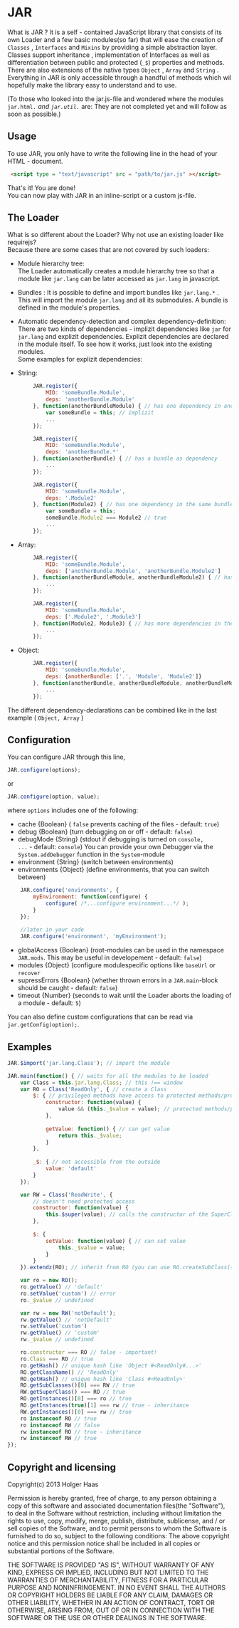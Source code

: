 JAR
===
What is JAR ? It is a self - contained JavaScript library that consists of its own Loader and a few basic modules(so far) that will ease the creation of <code>Classes</code> , <code>Interfaces</code> and <code>Mixins</code> by providing a simple abstraction layer.
Classes support inheritance , implementation of Interfaces as well as differentiation between public and protected (<code>_$</code>) properties and methods.
There are also extensions of the native types <code>Object</code> , <code>Array</code> and <code>String</code> .
Everything in JAR is only accessible through a handful of methods which wil hopefully make the library easy to understand and to use.

(To those who looked into the jar.js-file and wondered where the modules <code>jar.html.*</code> and <code>jar.util.*</code> are: They are not completed yet and will follow as soon as possible.)


Usage
---------
To use JAR, you only have to write the following line in the head of your HTML - document.
```html
 <script type = "text/javascript" src = "path/to/jar.js" ></script>
```
That's it! You are done!  
You can now play with JAR in an inline-script or a custom js-file.

The Loader
--------------------------
What is so different about the Loader? Why not use an existing loader like requirejs?  
Because there are some cases that are not covered by such loaders:

* Module hierarchy tree:  
The Loader automatically creates a module hierarchy tree so that a module like <code>jar.lang</code> can be later accessed as <code>jar.lang</code> in javascript.

* Bundles : It is possible to define and import bundles like <code>jar.lang.*</code> .
This will import the module <code>jar.lang</code> and all its submodules.
A bundle is defined in the module's properties.

* Automatic dependency-detection and complex dependency-definition:  
There are two kinds of dependencies - implizit dependencies like <code>jar</code> for <code>jar.lang</code> and explizit dependencies.
Explizit dependencies are declared in the module itself.
To see how it works, just look into the existing modules.  
Some examples for explizit dependencies:

 * String:
```js
        JAR.register({
            MID: 'someBundle.Module',
            deps: 'anotherBundle.Module'
        }, function(anotherBundleModule) { // has one dependency in another bundle
            var someBundle = this; // implizit
            ...
        });

        JAR.register({
            MID: 'someBundle.Module',
            deps: 'anotherBundle.*'
        }, function(anotherBundle) { // has a bundle as dependency
            ...
        });

        JAR.register({
            MID: 'someBundle.Module',
            deps: '.Module2'
        }, function(Module2) { // has one dependency in the same bundle
            var someBundle = this;
            someBundle.Module2 === Module2 // true
            ...
        });
```

 * Array:
```js
		JAR.register({
            MID: 'someBundle.Module',
            deps: ['anotherBundle.Module', 'anotherBundle.Module2']
        }, function(anotherBundleModule, anotherBundleModule2) { // has more dependencies in another bundle
            ...
        });

        JAR.register({
            MID: 'someBundle.Module',
            deps: ['.Module2', '.Module3']
        }, function(Module2, Module3) { // has more dependencies in the same bundle
            ...
        });
```

 * Object:
```js
        JAR.register({
            MID: 'someBundle.Module',
            deps: {anotherBundle: ['.', 'Module', 'Module2']}
        }, function(anotherBundle, anotherBundleModule, anotherBundleModule2) { // has more dependencies in another bundle
            ...
        });
```

The different dependency-declarations can be combined like in the last example ( <code>Object, Array</code> )

Configuration
-------------------
You can configure JAR through this line,
```js
JAR.configure(options);
```
or
```js
JAR.configure(option, value);
```
where <code>options</code> includes one of the following:

* cache {Boolean} ( <code>false</code> prevents caching of the files - default: <code>true</code>)
* debug {Boolean} (turn debugging on or off - default: <code>false</code>)
* debugMode {String} (stdout if debugging is turned on <code>console, ...</code> - default: <code>console</code>)
You can provide your own Debugger via the <code>System.addDebugger</code> function in the <code>System</code>-module
* environment {String} (switch between environments)
* environments {Object} (define environments, that you can switch between)
```js
	JAR.configure('environments', {
		myEnvironment: function(configure) {
			configure( /*...configure environment...*/ );
		}
	});
	
	//later in your code
	JAR.configure('environment', 'myEnvironment');
```
* globalAccess {Boolean} (root-modules can be used in the namespace <code>JAR.mods</code>. This may be useful in developement - default: <code>false</code>)
* modules {Object} (configure modulespecific options like <code>baseUrl</code> or <code>recover</code>
* supressErrors {Boolean} (whether thrown errors in a <code>JAR.main</code>-block should be caught - default: <code>false</code>)
* timeout {Number} (seconds to wait until the Loader aborts the loading of a module - default: <code>5</code>)

You can also define custom configurations that can be read via <code>jar.getConfig(option);</code>.

Examples
--------------
```js
JAR.$import('jar.lang.Class'); // import the module

JAR.main(function() { // waits for all the modules to be loaded
    var Class = this.jar.lang.Class; // this !== window
    var RO = Class('ReadOnly', { // create a Class
        $: { // privileged methods have access to protected methods/properties
            constructor: function(value) {
                value && (this._$value = value); // protected methods/properties get prefixed with _$
            },
            
            getValue: function() { // can get value
                return this._$value;
            }
        },
        
        _$: { // not accessible from the outside
            value: 'default'
        }
    });

    var RW = Class('ReadWrite', {
        // doesn't need protected access
        constructor: function(value) {
            this.$super(value); // calls the constructor of the SuperClass - this.$super is only available if the method is overridden
        },
        
        $: {
            setValue: function(value) { // can set value
                this._$value = value;
            }
        }
    }).extendz(RO); // inherit from RO (you can use RO.createSubClass({...}) alternatively

    var ro = new RO();
    ro.getValue() // 'default'
    ro.setValue('custom') // error
    ro._$value // undefined

    var rw = new RW('notDefault');
    rw.getValue() // 'notDefault'
    rw.setValue('custom')
    rw.getValue() // 'custom'
    rw._$value // undefined

    ro.constructor === RO // false - important!
    ro.Class === RO // true
    ro.getHash() // unique hash like 'Object #<ReadOnly#...>'
    RO.getClassName() // 'ReadOnly'
    RO.getHash() // unique hash like 'Class #<ReadOnly>'
    RO.getSubClasses()[0] === RW // true
    RW.getSuperClass() === RO // true
    RO.getInstances()[0] === ro // true
    RO.getInstances(true)[1] === rw // true - inheritance
    RW.getInstances()[0] === rw // true
    ro instanceof RO // true
    ro instanceof RW // false
    rw instanceof RO // true - inheritance
    rw instanceof RW // true
});
```

Copyright and licensing
----------------------------------

Copyright(c) 2013 Holger Haas

Permission is hereby granted, free of charge, to any person obtaining a copy of this software and associated documentation files(the "Software"), to deal in the Software without restriction, including without limitation the rights to use, copy, modify, merge, publish, distribute, sublicense, and / or sell copies of the Software, and to permit persons to whom the Software is furnished to do so, subject to the following conditions: The above copyright notice and this permission notice shall be included in all copies or substantial portions of the Software.

THE SOFTWARE IS PROVIDED "AS IS", WITHOUT WARRANTY OF ANY KIND, EXPRESS OR IMPLIED, INCLUDING BUT NOT LIMITED TO THE WARRANTIES OF MERCHANTABILITY, FITNESS FOR A PARTICULAR PURPOSE AND NONINFRINGEMENT.
IN NO EVENT SHALL THE AUTHORS OR COPYRIGHT HOLDERS BE LIABLE FOR ANY CLAIM, DAMAGES OR OTHER LIABILITY, WHETHER IN AN ACTION OF CONTRACT, TORT OR OTHERWISE, ARISING FROM, OUT OF OR IN CONNECTION WITH THE SOFTWARE OR THE USE OR OTHER DEALINGS IN THE SOFTWARE.